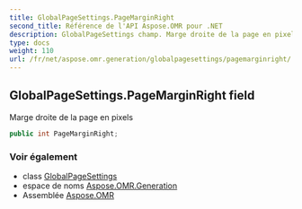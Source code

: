 ```yaml
---
title: GlobalPageSettings.PageMarginRight
second_title: Référence de l'API Aspose.OMR pour .NET
description: GlobalPageSettings champ. Marge droite de la page en pixels
type: docs
weight: 110
url: /fr/net/aspose.omr.generation/globalpagesettings/pagemarginright/
---
```

## GlobalPageSettings.PageMarginRight field

Marge droite de la page en pixels

```csharp
public int PageMarginRight;
```

### Voir également

* class [GlobalPageSettings](../)
* espace de noms [Aspose.OMR.Generation](../../globalpagesettings/)
* Assemblée [Aspose.OMR](../../../)


